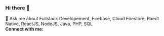 ### Hi there 👋

<!--
**sid675/sid675** is a ✨ _special_ ✨ repository because its `README.md` (this file) appears on your GitHub profile.

Here are some ideas to get you started:

- 🔭 I’m currently working ...
- 🌱 I’m currently learning ...
- 👯 I’m looking to collaborate on ...
- 🤔 I’m looking for help with ...
- 💬 Ask me about Fullstack Developement, Firebase, Cloud Firestore, Raect Native, ReactJS, NodeJS, Java, PHP, SQL
- 📫 How to reach me: ...
- 😄 Pronouns: ...
- ⚡ Fun fact: ...
-->
<div>
  <div>
    <text>
      💬 Ask me about Fullstack Developement, Firebase, Cloud Firestore, Raect Native, ReactJS, NodeJS, Java, PHP, SQL
    </text>
    </div>
</div>

<div>
  <text>
    <b>
    Connect with me: 
    </b>
  </text>
</div>
